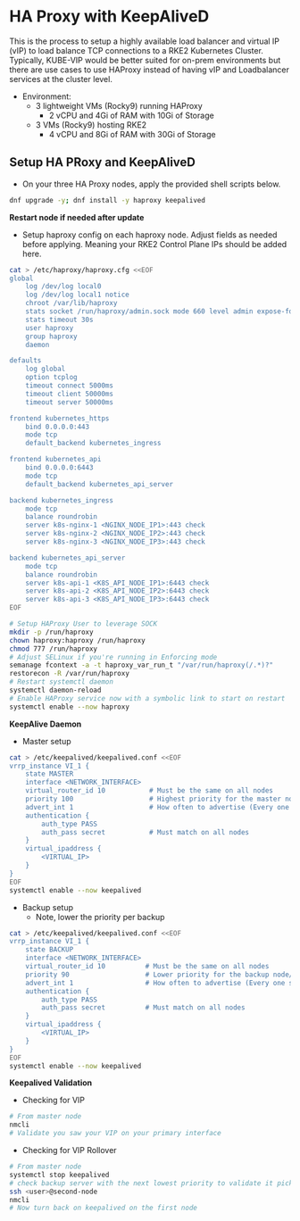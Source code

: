 # HA Proxy with KeepAliveD
<p>
This is the process to setup a highly available load balancer and virtual IP (vIP) to load balance TCP connections to a RKE2 Kubernetes Cluster. Typically, KUBE-VIP would be better suited for on-prem environments but there are use cases to use HAProxy instead of having vIP and Loadbalancer services at the cluster level.
</p>

- Environment:
  - 3 lightweight VMs (Rocky9) running HAProxy
    - 2 vCPU and 4Gi of RAM with 10Gi of Storage
  - 3 VMs (Rocky9) hosting RKE2
    - 4 vCPU and 8Gi of RAM with 30Gi of Storage

## Setup HA PRoxy and KeepAliveD
- On your three HA Proxy nodes, apply the provided shell scripts below.

```sh
dnf upgrade -y; dnf install -y haproxy keepalived
```
**Restart node if needed after update**

- Setup haproxy config on each haproxy node. Adjust fields as needed before applying. Meaning your RKE2 Control Plane IPs should be added here.
```sh
cat > /etc/haproxy/haproxy.cfg <<EOF
global
    log /dev/log local0
    log /dev/log local1 notice
    chroot /var/lib/haproxy
    stats socket /run/haproxy/admin.sock mode 660 level admin expose-fd listeners
    stats timeout 30s
    user haproxy
    group haproxy
    daemon

defaults
    log global
    option tcplog
    timeout connect 5000ms
    timeout client 50000ms
    timeout server 50000ms

frontend kubernetes_https
    bind 0.0.0.0:443
    mode tcp
    default_backend kubernetes_ingress

frontend kubernetes_api
    bind 0.0.0.0:6443
    mode tcp
    default_backend kubernetes_api_server

backend kubernetes_ingress
    mode tcp
    balance roundrobin
    server k8s-nginx-1 <NGINX_NODE_IP1>:443 check
    server k8s-nginx-2 <NGINX_NODE_IP2>:443 check
    server k8s-nginx-3 <NGINX_NODE_IP3>:443 check

backend kubernetes_api_server
    mode tcp
    balance roundrobin
    server k8s-api-1 <K8S_API_NODE_IP1>:6443 check
    server k8s-api-2 <K8S_API_NODE_IP2>:6443 check
    server k8s-api-3 <K8S_API_NODE_IP3>:6443 check
EOF

# Setup HAProxy User to leverage SOCK
mkdir -p /run/haproxy
chown haproxy:haproxy /run/haproxy
chmod 777 /run/haproxy
# Adjust SELinux if you're running in Enforcing mode
semanage fcontext -a -t haproxy_var_run_t "/var/run/haproxy(/.*)?"
restorecon -R /var/run/haproxy
# Restart systemctl daemon
systemctl daemon-reload
# Enable HAProxy service now with a symbolic link to start on restart
systemctl enable --now haproxy
```

**KeepAlive Daemon**
- Master setup
```sh
cat > /etc/keepalived/keepalived.conf <<EOF
vrrp_instance VI_1 {
    state MASTER
    interface <NETWORK_INTERFACE>
    virtual_router_id 10           # Must be the same on all nodes
    priority 100                   # Highest priority for the master node
    advert_int 1                   # How often to advertise (Every one second)
    authentication {
        auth_type PASS
        auth_pass secret           # Must match on all nodes
    }
    virtual_ipaddress {
        <VIRTUAL_IP>
    }
}
EOF
systemctl enable --now keepalived
```

- Backup setup
  - Note, lower the priority per backup
```sh
cat > /etc/keepalived/keepalived.conf <<EOF
vrrp_instance VI_1 {
    state BACKUP
    interface <NETWORK_INTERFACE>
    virtual_router_id 10          # Must be the same on all nodes
    priority 90                   # Lower priority for the backup node/s
    advert_int 1                  # How often to advertise (Every one second)
    authentication {
        auth_type PASS
        auth_pass secret          # Must match on all nodes
    }
    virtual_ipaddress {
        <VIRTUAL_IP>
    }
}
EOF
systemctl enable --now keepalived
```

**Keepalived Validation**
- Checking for VIP
```sh
# From master node
nmcli 
# Validate you saw your VIP on your primary interface
```
- Checking for VIP Rollover
```sh
# From master node
systemctl stop keepalived
# check backup server with the next lowest priority to validate it picked up the VIP.
ssh <user>@second-node
nmcli
# Now turn back on keepalived on the first node
```
